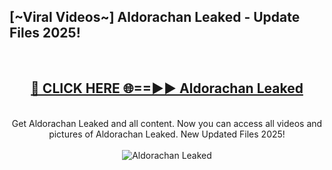<h2>[~Viral Videos~] Aldorachan Leaked - Update Files 2025!</h2>
<br>
<div align="center">
<h2><a href="https://betterlinks.top/A2PfLJ" rel="nofollow">🔴 CLICK HERE 🌐==►► Aldorachan Leaked</a></h2>
<br>
Get Aldorachan Leaked and all content. Now you can access all videos and pictures of Aldorachan Leaked. New Updated Files 2025!
<br>
<br>
<a href="https://betterlinks.top/A2PfLJ" rel="nofollow" data-target="animated-image.originalLink"><img src="https://i.ibb.co.com/WyWwxjT/player-gif2.gif" alt="Aldorachan Leaked" style="max-width: 100%; display: inline-block;" data-target="animated-image.originalImage"></a>
</div>
<br>
